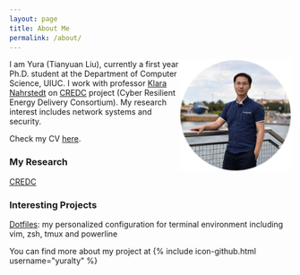 ```yaml
---
layout: page
title: About Me
permalink: /about/
---
```


<img src="./assets/profile.jpg" style="float:right;width:200px;height:200px">

I am Yura (Tianyuan Liu), currently a first year Ph.D. student at the Department of
Computer Science, UIUC. I work with professor [Klara Nahrstedt](http://cairo.cs.illinois.edu/klara.html)
on [CREDC](http://cred-c.org/) project (Cyber Resilient Energy Delivery
Consortium). My research interest includes network systems and security.

Check my CV [here](http://yuralty.github.io/resume.pdf).

### My Research

[CREDC](http://cred-c.org/)

### Interesting Projects
[Dotfiles](https://github.com/yuralty/.dotfiles): my personalized
configuration for terminal environment including vim, zsh, tmux and powerline



You can find more about my project at
{% include icon-github.html username="yuralty" %}

